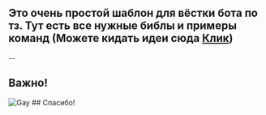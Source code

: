## Это очень простой шаблон для вёстки бота по тз. Тут есть все нужные библы и примеры команд (Можете кидать идеи сюда [Клик](https://t.me/melkiyygvisik))
--
## Важно!
<img src="/discord.py-template-ru-/1.png" alt="Gay"/>
## Спасибо!
